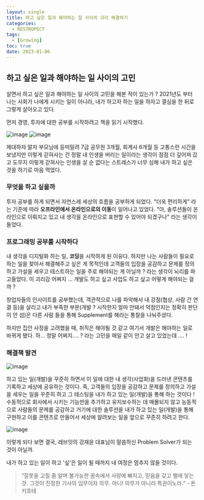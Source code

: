 ```yaml
---
layout: single
title: 하고 싶은 일과 해야하는 일 사이의 괴리 해결하기
categories:
  - RESTROPECT
tags:
  - [Growing]
toc: true
date: 2023-01-06
---
```


## 하고 싶은 일과 해야하는 일 사이의 고민

살면서 하고 싶은 일과 해야하는 일 사이의 고민을 해본 적이 있는가 ? 
2021년도 부터 나는 사회가 나에게 시키는 일이 아니라, 내가 하고자 하는 일을 하자고 결심을 한 뒤로 그렇게 살아오고 있다. 

먼저 경영, 투자에 대한 공부를 시작하려고 책을 읽기 시작했다. 

![image](https://user-images.githubusercontent.com/110464205/210950173-953c58fd-b177-4dba-b177-4e8c006de123.png)
![image](https://user-images.githubusercontent.com/110464205/210950235-0d58ea0b-bf09-4843-9800-abda842a45d9.png)

제대하자 말자 부모님에 등떠밀려 7급 공무원 3개월, 회계사 6개월 등 고통스런 시간을 보냈지만 이렇게 갇혀사는 건 정말 내 인생을 버리는 일이라는 생각이 점점 더 깊어져 갔고 도무지 이렇게 
갇혀사는 인생을 살 순 없다는 스트레스가 너무 심해 내가 하고 싶은 것을 하기로 마음 먹었다. 

### 무엇을 하고 싶을까

투자 공부를 하게 되면서 자연스레 세상의 흐름을 공부하게 되었다. "더욱 편리하게" 라는 기준에 따라 **오프라인에서 온라인으로의 이동**이 일어나고 있었다. 
"아, 솔루션들이 온라인으로 이뤄지고 있고 내 생각을 온라인으로 표현할 수 있어야 되겠구나" 라는 생각이 들었다.

### 프로그래밍 공부를 시작하다

내 생각을 디지털화 하는 일, **코딩**을 시작하게 된 이유다. 하지만 나는 사람들이 필요로 하는 일을 찾아서 해결해주고 싶은 게 목적인데 고객들의 입장을 공감하고 문제를 정의하고 가설을 세우고 테스트하는 일을 주로 해야되는 게 아닐까 ?
라는 생각이 뇌리를 파고들었다. 이 괴리감 어쩌지 ... 개발도 하고 싶고 사업도 하고 싶고 어떻게 해야되는 걸까 ? 

창업자들의 인사이트를 공부했는데, 객관적으로 나를 파악해서 내 강점(협상, 사람 간 연결 등)을 살리고 내가 부족한 부분(개발 ? 시작한지 얼마 안돼서 약점인지는 정확히 판단이 안 섬)은 다른 사람
들을 통해 Supplement를 해라는 통찰을 나눠주셨다. 

하지만 집안 사정을 고려했을 때, 취직은 해야될 것 같고 여기서 개발은 해야하는 일로 바뀌게 됐다. 하... 정말 어쩌지.... ? 라는 고민을 매일 같이 안고 살고 있었는데 .... !

### 해결책 발견

![image](https://user-images.githubusercontent.com/110464205/210952449-1ba58ed4-9bee-424c-a63b-bdad7bb97a28.png)

하고 있는 일(개발)을 꾸준히 하면서 이 일에 대한 내 생각(사업화)을 드러낸 콘텐츠를 기록하고 세상에 공유하는 것이다. 즉, 고객들의 입장을 공감하고 문제를 정의하고 가설을 세우는 일을 꾸준히 하고 그 테스팅을 내가 하고 있는 일(개발)을 통해 하는 것이다 ! 
수동적으로 회사에서 시키는 기능만을 추가하고 유지보수하는 데 매몰되지 않고 능동적으로 사람들의 문제를 공감하고 거기에 대한 솔루션을 내가 하고 있는 일(개발)을 통해 구현하고 이를 콘텐츠로 만들어서 세상에 알려보는 일을 앞으로 꾸준히 하려고 한다. 

![image](https://user-images.githubusercontent.com/110464205/210955373-e937e3eb-c8ec-4455-9d84-7db6b37c256c.png)

이렇게 되다 보면 결국, 레브잇의 강재윤 대표님이 말씀하신 Problem Solver가 되는 것이 아닐까. 

내가 하고 있는 일이 하고 '싶'은 일이 될 때까지 내 여정은 멈추지 않을 것이다. 

 > “잘못을 고칠 줄 알며 불가능한 꿈속에서 사랑에 빠지고, 믿음을 갖고 별에 닿는 것. 그것이 진정한 기사의 임무이자 의무. 아니! 의무가 아니라 특권이노라.” - 돈키호테
